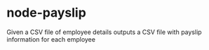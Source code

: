 # node-payslip
 Given a CSV file of employee details outputs a CSV file with payslip information for each employee
